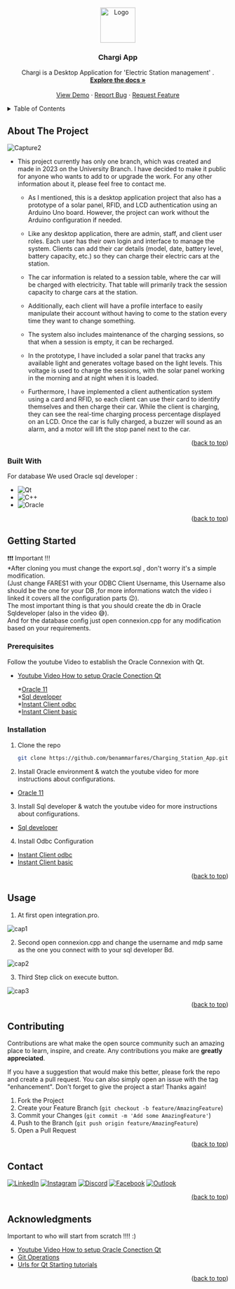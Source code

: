 
<a  align="center" name="readme-top"></a>

<!-- PROJECT LOGO -->
<br />
<div align="center">
    <img src="https://github.com/benammarfares/Charging_Station_App/assets/99650831/5b4d9eb4-6c07-4305-9dc5-c76b6e5dadec" alt="Logo" width="80" height="80">


  <h3 align="center">Chargi App</h3>

  <p align="center">
      Chargi is a Desktop Application for 'Electric Station management' .
    <br />
    <a href="https://github.com/benammarfares/Charging_Station_App"><strong>Explore the docs »</strong></a>
    <br />
    <br />
    <a href="https://github.com/benammarfares/Charging_Station_App">View Demo</a>
    ·
    <a href="https://github.com/benammarfares/Charging_Station_App/issues/new?labels=bug&template=bug-report---.md">Report Bug</a>
    ·
    <a href="https://github.com/benammarfares/Charging_Station_App/issues/new?labels=enhancement&template=feature-request---.md">Request Feature</a>
  </p>
</div>



<!-- TABLE OF CONTENTS -->
<details>
  <summary>Table of Contents</summary>
  <ol>
    <li>
      <a href="#about-the-project">About The Project</a>
      <ul>
        <li><a href="#built-with">Built With</a></li>
      </ul>
    </li>
    <li>
      <a href="#getting-started">Getting Started</a>
      <ul>
        <li><a href="#prerequisites">Prerequisites</a></li>
        <li><a href="#installation">Installation</a></li>
      </ul>
    </li>
    <li><a href="#usage">Usage</a></li>
    <li><a href="#contributing">Contributing</a></li>
    <li><a href="#contact">Contact</a></li>
    <li><a href="#acknowledgments">Acknowledgments</a></li>
  </ol>
</details>



<!-- ABOUT THE PROJECT -->
## About The Project
![Capture2](https://github.com/benammarfares/Charging_Station_App/assets/99650831/07c6dd1b-c576-4431-9eff-ea8c70503374)
<br>
* This project currently has only one branch, which was created and made in 2023 on the University Branch. I have decided to make it public for anyone who wants to add to or upgrade the work. For any other information about it, please feel 
  free to contact me.

  * As I mentioned, this is a desktop application project that also has a prototype of a solar panel, RFID, and LCD authentication using an Arduino Uno board. However, the project can work without the Arduino configuration if needed.

  * Like any desktop application, there are admin, staff, and client user roles. Each user has their own login and interface to manage the system. Clients can add their car details (model, date, battery level, battery capacity, etc.) so they       can charge their electric cars at the station.

  * The car information is related to a session table, where the car will be charged with electricity. That table will primarily track the session capacity to charge cars at the station.

  * Additionally, each client will have a profile interface to easily manipulate their account without having to come to the station every time they want to change something.

  * The system also includes maintenance of the charging sessions, so that when a session is empty, it can be recharged.

  * In the prototype, I have included a solar panel that tracks any available light and generates voltage based on the light levels. This voltage is used to charge the sessions, with the solar panel working in the morning and at night when it 
    is loaded.

  * Furthermore, I have implemented a client authentication system using a card and RFID, so each client can use their card to identify themselves and then charge their car. While the client is charging, they can see the real-time charging 
    process percentage displayed on an LCD. Once the car is fully charged, a buzzer will sound as an alarm, and a motor will lift the stop panel next to the car.

    
<p align="right">(<a href="#readme-top">back to top</a>)</p>



### Built With

For database We used Oracle sql developer :<br>

* ![Qt](https://img.shields.io/badge/Qt-%23217346.svg?style=for-the-badge&logo=Qt&logoColor=white)
* ![C++](https://img.shields.io/badge/c++-%2300599C.svg?style=for-the-badge&logo=c%2B%2B&logoColor=white)
* ![Oracle](https://img.shields.io/badge/Oracle-F80000?style=for-the-badge&logo=oracle&logoColor=white)

<p align="right">(<a href="#readme-top">back to top</a>)</p>



<!-- GETTING STARTED -->
## Getting Started

❗❗❗ Important !!! <br>
 *After cloning you must change the export.sql , don't worry it's a simple modification.<br>
 (Just change FARES1 with your ODBC Client Username, this Username also should be the one for your DB ,for more informations watch the video i linked it covers all the configuration parts 😉).<br>
The most important thing is that you should create the db in Oracle Sqldeveloper (also in the video 😅).<br>
And for the database config just open connexion.cpp for any modification based on your requirements.<br>
 

### Prerequisites

Follow the youtube Video to establish the Oracle Connexion with Qt.

* [Youtube Video How to setup Oracle Conection Qt](https://www.youtube.com/watch?v=E81Z5hCMCYg&t=1201s)

     *[Oracle 11](https://drive.google.com/file/d/12Vful6RhPNxS-lWOpdJFL1ozW5DmJmEC/view?usp=drive_link)<br>
     *[Sql developer](https://drive.google.com/file/d/1inQFrlNt02O20WLUKkXcipZpEiOygubH/view?usp=drive_link)<br>
     *[Instant Client odbc](https://drive.google.com/file/d/1abS1tQ0mxIGWu42R1-JL-oLfciTWCVHE/view?usp=drive_link)<br>
     *[Instant Client basic](https://drive.google.com/file/d/1Xw_kS7YtXPdF6kPMcE337L_jNwAwYFlb/view?usp=drive_link)<br>


### Installation

1. Clone the repo
   ```sh
   git clone https://github.com/benammarfares/Charging_Station_App.git
   ```
2. Install Oracle environment & watch the youtube video for more instructions about configurations.
 * [Oracle 11](https://drive.google.com/file/d/12Vful6RhPNxS-lWOpdJFL1ozW5DmJmEC/view?usp=drive_link)<br>
 
3. Install Sql developer & watch the youtube video for more instructions about configurations.
 * [Sql developer](https://drive.google.com/file/d/1inQFrlNt02O20WLUKkXcipZpEiOygubH/view?usp=drive_link)<br>

4. Install Odbc Configuration<br>
 * [Instant Client odbc](https://drive.google.com/file/d/1abS1tQ0mxIGWu42R1-JL-oLfciTWCVHE/view?usp=drive_link)<br>
 * [Instant Client basic](https://drive.google.com/file/d/1Xw_kS7YtXPdF6kPMcE337L_jNwAwYFlb/view?usp=drive_link)<br>
   
<p align="right">(<a href="#readme-top">back to top</a>)</p>



<!-- USAGE EXAMPLES -->
## Usage

1. At first open integration.pro.
   
![cap1](https://github.com/benammarfares/Charging_Station_App/assets/99650831/07bcc8b1-a558-4532-918a-29f0d9c0306e)

2. Second open connexion.cpp and change the username and mdp same as the one you connect with to your sql developer Bd.
   
![cap2](https://github.com/benammarfares/Charging_Station_App/assets/99650831/900a8776-309e-49cb-bfc5-6dce21ee5908)
    
3. Third Step click on execute button.

![cap3](https://github.com/benammarfares/Charging_Station_App/assets/99650831/fcc6cc2a-0d1b-45a2-bbd8-fa37541e5569)
    

<p align="right">(<a href="#readme-top">back to top</a>)</p>


<!-- CONTRIBUTING -->
## Contributing

Contributions are what make the open source community such an amazing place to learn, inspire, and create. Any contributions you make are **greatly appreciated**.

If you have a suggestion that would make this better, please fork the repo and create a pull request. You can also simply open an issue with the tag "enhancement".
Don't forget to give the project a star! Thanks again!

1. Fork the Project
2. Create your Feature Branch (`git checkout -b feature/AmazingFeature`)
3. Commit your Changes (`git commit -m 'Add some AmazingFeature'`)
4. Push to the Branch (`git push origin feature/AmazingFeature`)
5. Open a Pull Request

<p align="right">(<a href="#readme-top">back to top</a>)</p>


<!-- CONTACT -->
## Contact

 <a href="https://www.linkedin.com/in/fares-ben-ammar-14b8b3226/">
                <img alt="LinkedIn" title="Discord" src="https://img.shields.io/badge/linkedin-%230077B5.svg?style=for-the-badge&logo=linkedin&logoColor=white"/></a> 
    <a href="https://www.instagram.com/fares.ben.ammar/?hl=fr">
                <img alt="Instagram" title="Instagram" src="https://img.shields.io/badge/Instagram-%23E4405F.svg?style=for-the-badge&logo=Instagram&logoColor=white"/></a>
        <a href="https://discord.gg/farou1747">
                    <img alt="Discord" title="Discord" src="https://img.shields.io/badge/Discord-%235865F2.svg?style=for-the-badge&logo=discord&logoColor=white"/></a> 
            <a href="https://facebook.com/https://www.facebook.com/faroutiti.benammar/">
                    <img alt="Facebook" title="Facebook" src="https://img.shields.io/badge/Facebook-%231877F2.svg?style=for-the-badge&logo=Facebook&logoColor=white"/></a> 
    <a href="mailto:benammar.Fares@esprit.tn">
    <img alt="Outlook" title="Outlook" src="https://img.shields.io/badge/Microsoft_Outlook-0078D4?style=for-the-badge&logo=microsoft-outlook&logoColor=white"/>



<p align="right">(<a href="#readme-top">back to top</a>)</p>



<!-- ACKNOWLEDGMENTS -->
## Acknowledgments

Important to who will start from scratch !!!! :)

* [Youtube Video How to setup Oracle Conection Qt](https://www.youtube.com/watch?v=E81Z5hCMCYg&t=1201s)
* [Git Operations](https://drive.google.com/file/d/108UbY6Nzs83a4eAT98fKQeBSKKNvyANo/view?usp=drive_link)
* [Urls for Qt Starting tutorials](https://drive.google.com/file/d/1-qULdcW115N1C3EVpoL2eL9nRYnWPR1K/view?usp=drive_link)
<p align="right">(<a href="#readme-top">back to top</a>)</p>





